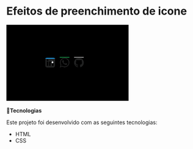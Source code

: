 # Efeitos de preenchimento de icone

<img src="github/efeito.gif" alt="preenchimento" width="320">

:rocket:**Tecnologias**



Este projeto foi desenvolvido com as seguintes tecnologias:
*  HTML
*  CSS
